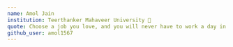 ```yaml
---
name: Amol Jain 
institution: Teerthanker Mahaveer University 🚩
quote: Choose a job you love, and you will never have to work a day in your life.
github_user: amol1567
---
```

